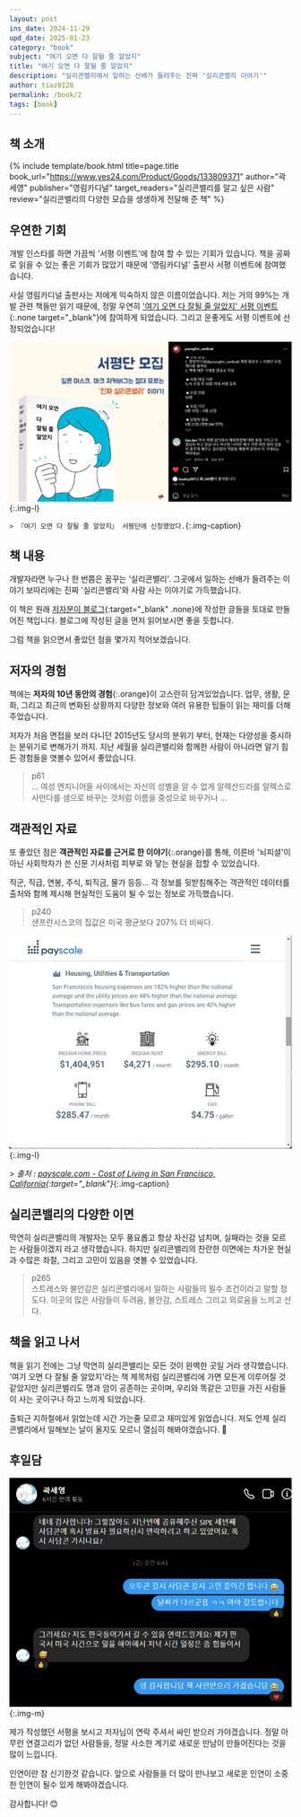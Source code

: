 ```yaml
---
layout: post
ins_date: 2024-11-29
upd_date: 2025-01-23
category: "book"
subject: "여기 오면 다 잘될 줄 알았지"
title: "여기 오면 다 잘될 줄 알았지"
description: "실리콘밸리에서 일하는 선배가 들려주는 진짜 '실리콘밸리 이야기'"
author: tiaz0128
permalink: /book/2
tags: [book]
---
```


## 책 소개

{% include template/book.html
    title=page.title
    book_url="https://www.yes24.com/Product/Goods/133809371"
    author="곽세영"
    publisher="영림카디널"
    target_readers="실리콘밸리를 알고 싶은 사람"
    review="실리콘밸리의 다양한 모습을 생생하게 전달해 준 책"
%}

## 우연한 기회

개발 인스타를 하면 가끔씩 '서평 이벤트'에 참여 할 수 있는 기회가 있습니다. 책을 공짜로 읽을 수 있는 좋은 기회가 많았기 때문에 '영림카디널' 출판사 서평 이벤트에 참여했습니다.

사실 영림카디널 출판사는 저에게 익숙하지 않은 이름이었습니다. 저는 거의 99%는 개발 관련 책들만 읽기 때문에, 정말 우연히 ['여기 오면 다 잘될 줄 알았지' 서평 이벤트](https://www.instagram.com/p/DAF0X2iThn0/?utm_source=ig_web_copy_link&igsh=MzRlODBiNWFlZA==){:.none target="_blank"}에 참여하게 되었습니다. 그리고 운좋게도 서평 이벤트에 선정되었습니다!

![서평 이벤트 모집 글](/assets/img/content/book/002/001.webp){:.img-l}

`> 『여기 오면 다 잘될 줄 알았지』 서평단에 신청했었다.`{:.img-caption}

## 책 내용

개발자라면 누구나 한 번쯤은 꿈꾸는 '실리콘밸리'. 그곳에서 일하는 선배가 들려주는 이야기 보따리에는 진짜 '실리콘밸리'와 사람 사는 이야기로 가득했습니다.

이 책은 원래 [저자분이 블로그](https://brunch.co.kr/@backend-dev/114){:target="_blank" .none}에 작성한 글들을 토대로 만들어진 책입니다. 블로그에 작성된 글을 먼저 읽어보시면 좋을 듯합니다.

그럼 책을 읽으면서 좋았던 점을 몇가지 적어보겠습니다.

## 저자의 경험

책에는 **저자의 10년 동안의 경험**{:.orange}이 고스란히 담겨있었습니다. 업무, 생활, 문화, 그리고 최근의 변화된 상황까지 다양한 정보와 여러 유용한 팁들이 읽는 재미를 더해 주었습니다.

저자가 처음 면접을 보러 다니던 2015년도 당시의 분위기 부터, 현재는 다양성을 중시하는 분위기로 변해가기 까지. 지난 세월을 실리콘밸리와 함께한 사람이 아니라면 알기 힘든 경험들을 엿볼수 있어서 좋았습니다.

> p61 \
> ... 여성 엔지니어들 사이에서는 자신의 성별을 알 수 없게 알렉산드라를 알렉스로 사만다를 샘으로 바꾸는 것처럼 이름을 중성으로 바꾸거나 ...

## 객관적인 자료

또 좋았던 점은 **객관적인 자료를 근거로 한 이야기**{:.orange}를 통해, 이른바 '뇌피셜'이 아닌 사회학자가 쓴 신문 기사처럼 피부로 와 닿는 현실을 접할 수 있었습니다.

직군, 직급, 연봉, 주식, 퇴직금, 물가 등등... 각 정보를 뒷받침해주는 객관적인 데이터를 출처와 함께 제시해 현실적인 도움이 될 수 있는 정보로 가득했습니다.

> p240 \
> 샌프란시스코의 집값은 미국 평균보다 207% 더 비싸다.

![객관적인 자료들](/assets/img/content/book/002/004.webp){:.img-l}

*> 출처 : [payscale.com - Cost of Living in San Francisco, California](https://www.payscale.com/cost-of-living-calculator/California-San-Francisco){:target="_blank"}*{:.img-caption}

## 실리콘밸리의 다양한 이면

막연히 실리콘밸리의 개발자는 모두 풍요롭고 항상 자신감 넘치며, 실패라는 것을 모르는 사람들이겠지 라고 생각했습니다. 하지만 실리콘밸리의 찬란한 이면에는 차가운 현실과 수많은 좌절, 그리고 고민이 있음을 엿볼 수 있었습니다.

> p265 \
> 스트레스와 불안감은 실리콘밸리에서 일하는 사람들의 필수 조건이라고 말할 정도다. 이곳의 많은 사람들이 두려움, 불안감, 스트레스 그리고 외로움을 느끼고 산다.

## 책을 읽고 나서

책을 읽기 전에는 그냥 막연히 실리콘밸리는 모든 것이 완벽한 곳일 거라 생각했습니다. '여기 오면 다 잘될 줄 알았지'라는 책 제목처럼 실리콘밸리에 가면 모든게 이루어질 것 같았지만 실리콘밸리도 명과 암이 공존하는 곳이며, 우리와 똑같은 고민을 가진 사람들이 사는 곳이구나 하고 느끼게 되었습니다.

출퇴근 지하철에서 읽었는데 시간 가는줄 모르고 재미있게 읽었습니다. 저도 언제 실리콘밸리에서 일해보는 날이 올지도 모르니 열심히 해봐야겠습니다. 🤣

## 후일담

![저자님과 만나 볼수 있을까?](/assets/img/content/book/002/005.webp){:.img-m}

제가 작성했던 서평을 보시고 저자님이 연락 주셔서 싸인 받으러 가야겠습니다. 정말 아무런 연결고리가 없던 사람들을, 정말 사소한 계기로 새로운 만남이 만들어진다는 것을 많이 느낍니다.

인연이란 참 신기한것 같습니다. 앞으로 사람들을 더 많이 만나보고 새로운 인연이 소중한 인연이 될수 있게 해봐야겠습니다.

감사합니다! 😊

